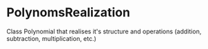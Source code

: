 # PolynomsRealization
Class Polynomial that realises it's structure and operations (addition, subtraction, multiplication, etc.)
